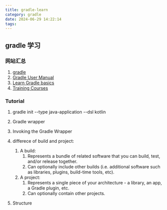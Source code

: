 ```yaml
---
title: gradle-learn
category: gradle
date: 2024-06-29 14:22:14
tags:
---
```


## gradle 学习

### 网站汇总

1. [gradle](https://gradle.org/)
2. [Gradle User Manual](https://docs.gradle.org/current/userguide/userguide.html)
3. [Learn Gradle basics](https://docs.gradle.org/current/userguide/getting_started_eng.html#introduction)
4. [Training Courses](https://gradle.org/courses/)

### Tutorial

1. gradle init --type java-application --dsl kotlin
2. Gradle wrapper
3. Invoking the Gradle Wrapper

4. differece of build and project:

   1. A build:
      1. Represents a bundle of related software that you can build, test, and/or release together.
      2. Can optionally include other builds (i.e. additional software such as libraries, plugins, build-time tools, etc).
   2. A project:
      1. Represents a single piece of your architecture - a library, an app, a Gradle plugin, etc.
      2. Can optionally contain other projects.

5. Structure